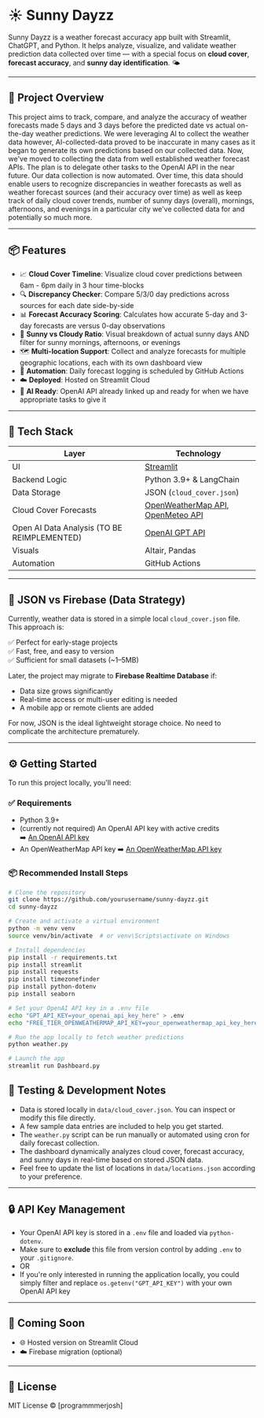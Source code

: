 # ☀️ Sunny Dayzz

Sunny Dayzz is a weather forecast accuracy app built with Streamlit, ChatGPT, and Python. It helps analyze, visualize, and validate weather prediction data collected over time — with a special focus on **cloud cover**,  **forecast accuracy**, and **sunny day identification**. 🌤️

---

## 📝 Project Overview

This project aims to track, compare, and analyze the accuracy of weather forecasts made 5 days and 3 days before the predicted date vs actual on-the-day weather predictions. We were leveraging AI to collect the weather data however, AI-collected-data proved to be inaccurate in many cases as it began to generate its own predictions based on our collected data. Now, we've moved to collecting the data from well established weather forecast APIs. The plan is to delegate other tasks to the OpenAI API in the near future. Our data collection is now automated. Over time, this data should enable users to recognize discrepancies in weather forecasts as well as weather forecast sources (and their accuracy over time) as well as keep track of daily cloud cover trends, number of sunny days (overall), mornings, afternoons, and evenings in a particular city we've collected data for and potentially so much more.

---

## 📦 Features

- 📈 **Cloud Cover Timeline**: Visualize cloud cover predictions between 6am - 6pm daily in 3 hour time-blocks
- 🔍 **Discrepancy Checker**: Compare 5/3/0 day predictions across sources for each date side-by-side
- 📊 **Forecast Accuracy Scoring**: Calculates how accurate 5-day and 3-day forecasts are versus 0-day observations
- 🥧 **Sunny vs Cloudy Ratio**: Visual breakdown of actual sunny days AND filter for sunny mornings, afternoons, or evenings
- 🗺️ **Multi-location Support**: Collect and analyze forecasts for multiple geographic locations, each with its own dashboard view
- 📅 **Automation**: Daily forecast logging is scheduled by GitHub Actions
- ☁️ **Deployed**: Hosted on Streamlit Cloud
- 🤖 **AI Ready**: OpenAI API already linked up and ready for when we have appropriate tasks to give it

---

## 🧱 Tech Stack

| Layer                 | Technology                                    |
|--------------         |---------------------------------------------- |
| UI                    | [Streamlit](https://streamlit.io)             |
| Backend Logic         | Python 3.9+ & LangChain                       |
| Data Storage          | JSON (`cloud_cover.json`)                    |
| Cloud Cover Forecasts | [OpenWeatherMap API](https://openweathermap.org/), [OpenMeteo API](https://open-meteo.com/) |
| Open AI Data Analysis (TO BE REIMPLEMENTED)  | [OpenAI GPT API](https://platform.openai.com) |
| Visuals               | Altair, Pandas                                |
| Automation            | GitHub Actions         |

---

## 🔄 JSON vs Firebase (Data Strategy)

Currently, weather data is stored in a simple local `cloud_cover.json` file. This approach is:

✅ Perfect for early-stage projects  
✅ Fast, free, and easy to version  
✅ Sufficient for small datasets (~1–5MB)

Later, the project may migrate to **Firebase Realtime Database** if:
- Data size grows significantly
- Real-time access or multi-user editing is needed
- A mobile app or remote clients are added

For now, JSON is the ideal lightweight storage choice. No need to complicate the architecture prematurely.

---

## ⚙️ Getting Started

To run this project locally, you'll need:

### ✅ Requirements
- Python 3.9+
- (currently not required) An OpenAI API key with active credits  
  ➡️ [An OpenAI API key](https://platform.openai.com/account/api-keys)
- An OpenWeatherMap API key
  ➡️ [An OpenWeatherMap API key](https://openweathermap.org/api)

### 📦 Recommended Install Steps

```bash
# Clone the repository
git clone https://github.com/yourusername/sunny-dayzz.git
cd sunny-dayzz

# Create and activate a virtual environment
python -m venv venv
source venv/bin/activate  # or venv\Scripts\activate on Windows

# Install dependencies
pip install -r requirements.txt
pip install streamlit
pip install requests
pip install timezonefinder
pip install python-dotenv
pip install seaborn

# Set your OpenAI API key in a .env file
echo "GPT_API_KEY=your_openai_api_key_here" > .env
echo "FREE_TIER_OPENWEATHERMAP_API_KEY=your_openweathermap_api_key_here" > .env

# Run the app locally to fetch weather predictions
python weather.py

# Launch the app
streamlit run Dashboard.py
```

## 🧪 Testing & Development Notes

- Data is stored locally in `data/cloud_cover.json`. You can inspect or modify this file directly.
- A few sample data entries are included to help you get started.
- The `weather.py` script can be run manually or automated using cron for daily forecast collection.
- The dashboard dynamically analyzes cloud cover, forecast accuracy, and sunny days in real-time based on stored JSON data.
- Feel free to update the list of locations in `data/locations.json` according to your preference.

---

## 🔒 API Key Management

- Your OpenAI API key is stored in a `.env` file and loaded via `python-dotenv`.
- Make sure to **exclude** this file from version control by adding `.env` to your `.gitignore`.
- OR
- If you're only interested in running the application locally, you could simply filter and replace `os.getenv("GPT_API_KEY")` with your own OpenAI API key

---

## 📌 Coming Soon

- 🌐 Hosted version on Streamlit Cloud
- ☁️ Firebase migration (optional)

---

## 📄 License

MIT License © [programmmerjosh]
